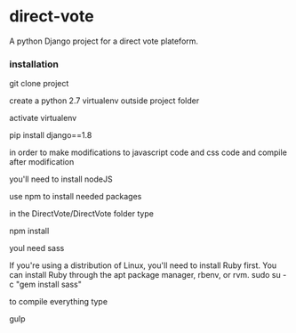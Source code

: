 # direct-vote
A python Django project for a direct vote plateform.

### installation

git clone project

create a python 2.7 virtualenv outside project folder

activate virtualenv

pip install django==1.8



in order to make modifications to javascript code and css code and compile after modification

you'll need to install nodeJS 

use npm to install needed packages

in the DirectVote/DirectVote folder
type

npm install

youl need sass

If you're using a distribution of Linux, you'll need to install Ruby first. You can install Ruby through the apt package manager, rbenv, or rvm.
sudo su -c "gem install sass"

to compile everything 
type

gulp




